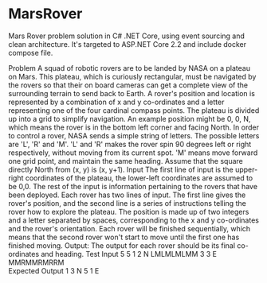 # MarsRover
Mars Rover problem solution in C# .NET Core, using event sourcing and clean architecture. It's targeted to ASP.NET Core 2.2 and include docker compose file.

Problem
A squad of robotic rovers are to be landed by NASA on a plateau on Mars. This plateau, which is 
curiously rectangular, must be navigated by the rovers so that their on board cameras can get a 
complete view of the surrounding terrain to send back to Earth.
A rover's position and location is represented by a combination of x and y co-ordinates and a letter 
representing one of the four cardinal compass points. The plateau is divided up into a grid to 
simplify navigation. An example position might be 0, 0, N, which means the rover is in the bottom 
left corner and facing North.
In order to control a rover, NASA sends a simple string of letters. The possible letters are 'L', 'R' and 
'M'. 'L' and 'R' makes the rover spin 90 degrees left or right respectively, without moving from its 
current spot. 'M' means move forward one grid point, and maintain the same heading.
Assume that the square directly North from (x, y) is (x, y+1).
Input
The first line of input is the upper-right coordinates of the plateau, the lower-left coordinates are 
assumed to be 0,0.
The rest of the input is information pertaining to the rovers that have been deployed. Each rover 
has two lines of input. The first line gives the rover's position, and the second line is a series of 
instructions telling the rover how to explore the plateau.
The position is made up of two integers and a letter separated by spaces, corresponding to the x 
and y co-ordinates and the rover's orientation.
Each rover will be finished sequentially, which means that the second rover won't start to move 
until the first one has finished moving.
Output:
The output for each rover should be its final co-ordinates and heading.
Test Input
5 5
1 2 N 
LMLMLMLMM 
3 3 E 
MMRMMRMRRM  
Expected Output
1 3 N
5 1 E

